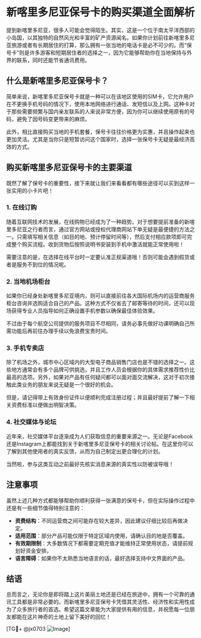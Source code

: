 # 新喀里多尼亚保号卡的购买渠道全面解析

提到新喀里多尼亚，很多人可能会觉得陌生。其实，这是一个位于南太平洋西部的小岛国，以其独特的自然风光和丰富的矿产资源闻名。如果你计划前往新喀里多尼亚旅游或者有长期居住的打算，那么拥有一张当地的电话卡是必不可少的。而“保号卡”则是许多游客和短期居住者的选择之一，因为它能够帮助你在当地保持与外界的联系，同时还能节省通讯费用。

## 什么是新喀里多尼亚保号卡？

简单来说，新喀里多尼亚保号卡就是一种可以在该地区使用的SIM卡，它允许用户在不更换手机号码的情况下，使用本地网络进行通话、发短信以及上网。这种卡对于那些需要频繁与国内亲友联系的人来说非常方便，因为你可以继续使用原有的号码，避免了因号码变更带来的麻烦。

此外，相比直接购买当地的手机套餐，保号卡往往价格更为实惠，并且操作起来也更加灵活。尤其是当你只是短暂访问这个国家时，选择一张保号卡无疑是最经济高效的方式。

## 购买新喀里多尼亚保号卡的主要渠道

既然了解了保号卡的重要性，接下来就让我们来看看都有哪些途径可以买到这样一张实用的小卡片吧！

### 1. 在线订购

随着互联网技术的发展，在线购物已经成为了一种趋势。对于想要提前准备的新喀里多尼亚之行者而言，通过官方网站或授权代理商网站下单无疑是最便捷的方法之一。只需填写相关信息（如目的地、预计停留时间等），然后支付相应款项即可完成整个购买流程。收到货物后按照说明书安装到手机中激活就能正常使用啦！

需要注意的是，在选择在线平台时一定要认准正规渠道哦！否则可能会遇到假货或者是服务不到位的情况呢。

### 2. 当地机场柜台

如果你已经身处新喀里多尼亚境内，则可以直接前往各大国际机场内的运营商服务柜台咨询并选购适合自己的产品。这种方式不仅省去了邮寄等待的时间，还可以现场获得专业人员指导如何正确设置手机参数以确保最佳体验效果。

不过由于每个航空公司提供的服务项目不尽相同，请务必事先做好功课明确自己所需功能后再前往办理手续以免浪费宝贵时间。

### 3. 手机专卖店

除了机场之外，城市中心区域内的大型电子商品销售门店也是不错的选择之一。这些地方通常会有多个品牌可供挑选，并且工作人员会根据你的具体需求推荐性价比最高的选项。另外，如果对产品有任何疑问都可以面对面交流解决，这对于初次接触此类业务的朋友来说无疑是一个很好的机会。

但是，请记得带上有效身份证件以便顺利完成注册过程；并且最好提前了解一下相关资费标准以便做出明智决策。

### 4. 社交媒体与论坛

近年来，社交媒体平台逐渐成为人们获取信息的重要来源之一。无论是Facebook还是Instagram上都能找到关于新喀里多尼亚保号卡的相关讨论帖。在这里你可以了解到其他使用者的真实反馈，从而为自己制定出更合理化的计划。

当然啦，参与这类互动之前最好先核实消息来源的真实性以防被误导哦！

## 注意事项

虽然上述几种方式都能够帮助你顺利获得一张满意的保号卡，但在实际操作过程中还是有一些细节值得特别注意的：

- **资费结构**：不同运营商之间可能存在较大差异，因此建议仔细比较后再做决定。
- **适用范围**：部分产品可能仅限于特定区域内使用，请确认目的地是否覆盖。
- **有效期限制**：大多数情况下都需要定期充值才能维持正常使用状态，请提前规划好资金安排。
- **语言障碍**：如果你不太熟悉当地语言的话，最好选择支持中文界面的产品。

## 结语

总而言之，无论你是即将踏上这片美丽土地还是已经在旅途中，拥有一个可靠的通讯工具都是非常必要的。而新喀里多尼亚保号卡凭借其灵活性、经济性和实用性成为了众多旅行者的首选。希望这篇文章能为大家提供有用的信息，并祝愿每一位朋友都能在这片神奇的土地上留下美好的回忆！

[TG💪+ @jx0703 ![Image](https://github.com/user-attachments/assets/dbca1d08-cadb-493c-b0ec-ad6f7a83f270)]